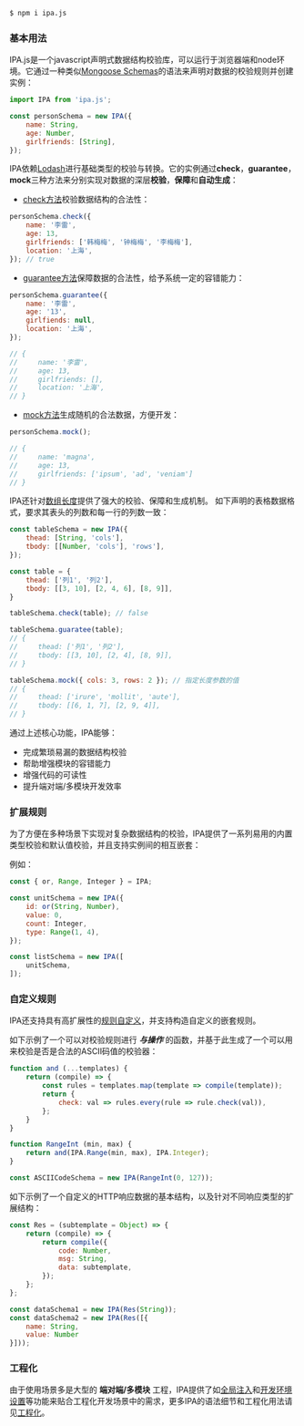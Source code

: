 ```bash
$ npm i ipa.js
```


### 基本用法

IPA.js是一个javascript声明式数据结构校验库，可以运行于浏览器端和node环境。它通过一种类似[Mongoose Schemas](http://mongoosejs.com/docs/guide.html)的语法来声明对数据的校验规则并创建实例：

```javascript
import IPA from 'ipa.js';

const personSchema = new IPA({
    name: String,
    age: Number,
    girlfriends: [String],
});
```

IPA依赖[Lodash](https://lodash.com)进行基础类型的校验与转换。它的实例通过**check**，**guarantee**，**mock**三种方法来分别实现对数据的深层**校验**，**保障**和**自动生成**：

- [check方法](#/doc#校验方法-check方法)校验数据结构的合法性：

```javascript
personSchema.check({
    name: '李雷',
    age: 13,
    girlfriends: ['韩梅梅', '钟梅梅', '李梅梅'],
    location: '上海',
}); // true
```

- [guarantee方法](#/doc#校验方法-guarantee方法)保障数据的合法性，给予系统一定的容错能力：

```javascript
personSchema.guarantee({
    name: '李雷',
    age: '13',
    girlfiends: null,
    location: '上海',
});

// { 
//     name: '李雷',
//     age: 13,
//     girlfriends: [],
//     location: '上海',
// }
```

- [mock方法](#/doc#校验方法-mock方法)生成随机的合法数据，方便开发：

```javascript
personSchema.mock();

// { 
//     name: 'magna',
//     age: 13,
//     girlfriends: ['ipsum', 'ad', 'veniam']
// }
```

IPA还针对[数组长度](#/doc#校验规则声明语法-数组-长度校验)提供了强大的校验、保障和生成机制。
如下声明的表格数据格式，要求其表头的列数和每一行的列数一致：

```javascript
const tableSchema = new IPA({
    thead: [String, 'cols'],
    tbody: [[Number, 'cols'], 'rows'],
});

const table = {
    thead: ['列1', '列2'],
    tbody: [[3, 10], [2, 4, 6], [8, 9]],
}

tableSchema.check(table); // false

tableSchema.guaratee(table);
// {
//     thead: ['列1', '列2'],
//     tbody: [[3, 10], [2, 4], [8, 9]],
// }

tableSchema.mock({ cols: 3, rows: 2 }); // 指定长度参数的值
// {
//     thead: ['irure', 'mollit', 'aute'],
//     tbody: [[6, 1, 7], [2, 9, 4]],
// }
```

通过上述核心功能，IPA能够：

- 完成繁琐易漏的数据结构校验
- 帮助增强模块的容错能力
- 增强代码的可读性
- 提升端对端/多模块开发效率

### 扩展规则

为了方便在多种场景下实现对复杂数据结构的校验，IPA提供了一系列易用的内置类型校验和默认值校验，并且支持实例间的相互嵌套：

例如：

```javascript
const { or, Range, Integer } = IPA;

const unitSchema = new IPA({
    id: or(String, Number),
    value: 0,
    count: Integer,
    type: Range(1, 4),
});

const listSchema = new IPA([
    unitSchema,
]);
```

### 自定义规则

IPA还支持具有高扩展性的[规则自定义](#/doc#校验规则声明语法-自定义校验)，并支持构造自定义的嵌套规则。

如下示例了一个可以对校验规则进行 _**与操作**_ 的函数，并基于此生成了一个可以用来校验是否是合法的ASCII码值的校验器：

```javascript
function and (...templates) {
    return (compile) => {
        const rules = templates.map(template => compile(template));
        return { 
            check: val => rules.every(rule => rule.check(val)),
        };
    }
}

function RangeInt (min, max) {
    return and(IPA.Range(min, max), IPA.Integer);
}

const ASCIICodeSchema = new IPA(RangeInt(0, 127));
```

如下示例了一个自定义的HTTP响应数据的基本结构，以及针对不同响应类型的扩展结构：

```javascript
const Res = (subtemplate = Object) => {
    return (compile) => {
        return compile({
            code: Number,
            msg: String,
            data: subtemplate,
        });
    };
};

const dataSchema1 = new IPA(Res(String));
const dataSchema2 = new IPA(Res([{
    name: String,
    value: Number
}]));
```

### 工程化

由于使用场景多是大型的 **端对端/多模块** 工程，IPA提供了如[全局注入](#/doc#工程化-实例的全局注入与调用)和[开发环境设置](#/doc#工程化-mock与生产环境)等功能来贴合工程化开发场景中的需求，更多IPA的语法细节和工程化用法请见[工程化](#/doc#工程化)。

